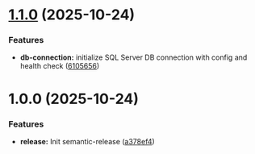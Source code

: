 # [1.1.0](https://github.com/prayudahlah/showflix/compare/v1.0.0...v1.1.0) (2025-10-24)


### Features

* **db-connection:** initialize SQL Server DB connection with config and health check ([6105656](https://github.com/prayudahlah/showflix/commit/6105656cb6179201308158ec98039a76ce21d846))

# 1.0.0 (2025-10-24)


### Features

* **release:** Init semantic-release ([a378ef4](https://github.com/prayudahlah/showflix/commit/a378ef4cbd71c8fd3b438fae22f21867a36f2c74))
